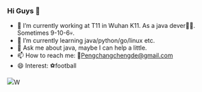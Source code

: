 ### Hi Guys 👋


- 🔭 I’m currently working at T11 in Wuhan K11. As a java dever👨‍💻. Sometimes 9-10-6💀.
- 🌱 I’m currently learning java/python/go/linux etc.
- 💬 Ask me about java, maybe I can help a little.
- 📫 How to reach me: 📧Pengchangchengde@gmail.com
- 😄 Interest: ⚽football


![](https://github-readme-stats.vercel.app/api?username=Pengchangcheng)W
